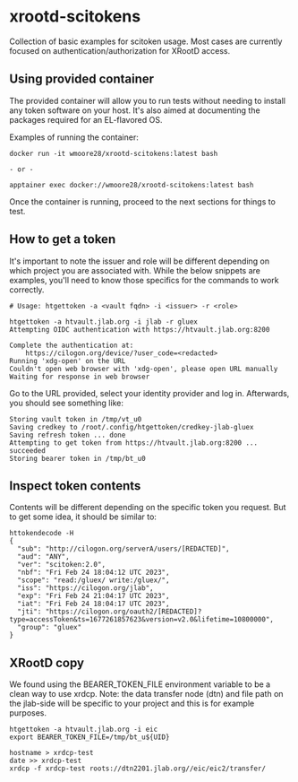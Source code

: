 # xrootd-scitokens

Collection of basic examples for scitoken usage. Most cases are currently
focused on authentication/authorization for XRootD access.

## Using provided container
The provided container will allow you to run tests without needing to install
any token software on your host. It's also aimed at documenting the packages
required for an EL-flavored OS.

Examples of running the container:
```
docker run -it wmoore28/xrootd-scitokens:latest bash

- or -

apptainer exec docker://wmoore28/xrootd-scitokens:latest bash
```
Once the container is running, proceed to the next sections for things to test.

## How to get a token
It's important to note the issuer and role will be different depending on
which project you are associated with. While the below snippets are examples,
you'll need to know those specifics for the commands to work correctly.
```
# Usage: htgettoken -a <vault fqdn> -i <issuer> -r <role>

htgettoken -a htvault.jlab.org -i jlab -r gluex
Attempting OIDC authentication with https://htvault.jlab.org:8200

Complete the authentication at:
    https://cilogon.org/device/?user_code=<redacted>
Running 'xdg-open' on the URL
Couldn't open web browser with 'xdg-open', please open URL manually
Waiting for response in web browser
```
Go to the URL provided, select your identity provider and log in. Afterwards,
you should see something like:
```
Storing vault token in /tmp/vt_u0
Saving credkey to /root/.config/htgettoken/credkey-jlab-gluex
Saving refresh token ... done
Attempting to get token from https://htvault.jlab.org:8200 ... succeeded
Storing bearer token in /tmp/bt_u0
```

## Inspect token contents
Contents will be different depending on the specific token you request. But to
get some idea, it should be similar to:
```
httokendecode -H
{
  "sub": "http://cilogon.org/serverA/users/[REDACTED]",
  "aud": "ANY",
  "ver": "scitoken:2.0",
  "nbf": "Fri Feb 24 18:04:12 UTC 2023",
  "scope": "read:/gluex/ write:/gluex/",
  "iss": "https://cilogon.org/jlab",
  "exp": "Fri Feb 24 21:04:17 UTC 2023",
  "iat": "Fri Feb 24 18:04:17 UTC 2023",
  "jti": "https://cilogon.org/oauth2/[REDACTED]?type=accessToken&ts=1677261857623&version=v2.0&lifetime=10800000",
  "group": "gluex"
}
```

## XRootD copy
We found using the BEARER_TOKEN_FILE environment variable to be a clean way
to use xrdcp. Note: the data transfer node (dtn) and file path on the jlab-side
will be specific to your project and this is for example purposes.
```
htgettoken -a htvault.jlab.org -i eic
export BEARER_TOKEN_FILE=/tmp/bt_u${UID}

hostname > xrdcp-test
date >> xrdcp-test
xrdcp -f xrdcp-test roots://dtn2201.jlab.org//eic/eic2/transfer/
```
